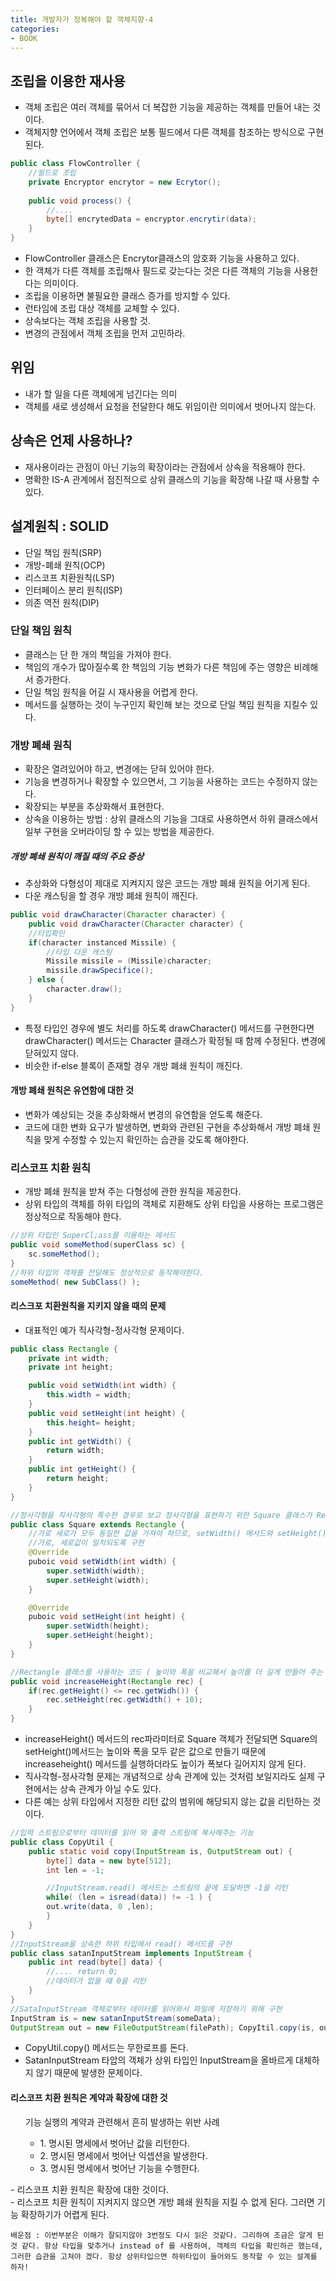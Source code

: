 ```yaml
---
title: 개발자가 정복해야 할 객체지향-4
categories:
- BOOK
---
```

## 조립을 이용한 재사용<br/>
- 객체 조립은 여러 객체를 묶어서 더 복잡한 기능을 제공하는 객체를 만들어 내는 것이다.<br/>
- 객체지향 언어에서 객체 조립은 보통 필드에서 다른 객체를 참조하는 방식으로 구현된다.<br/>
```java
public class FlowController {
	//필드로 조립
	private Encryptor encrytor = new Ecrytor();
    
	public void process() { 
  		//....
  		byte[] encrytedData = encryptor.encrytir(data);
	}
}
```

- FlowController 클래스은 Encrytor클래스의 암호화 기능을 사용하고 있다.<br/>
- 한 객체가 다른 객체를 조립해사 필드로 갖는다는 것은 다른 객체의 기능을 사용한다는 의미이다.<br/>
- 조립을 이용하면 불필요한 클래스 증가를 방지할 수 있다.<br/>
- 런타임에 조립 대상 객체를 교체할 수 있다.<br/>
- 상속보다는 객체 조립을 사용할 것.<br/>
- 변경의 관점에서 객체 조립을 먼저 고민하라.<br/>

## 위임<br/>
- 내가 할 일을 다른 객체에게 넘긴다는 의미<br/>
- 객체를 새로 생성해서 요청을 전달한다 해도 위임이란 의미에서 벗어나지 않는다.<br/>

## 상속은 언제 사용하나?<br/>
- 재사용이라는 관점이 아닌 기능의 확장이라는 관점에서 상속을 적용해야 한다.<br/>
- 명확한 IS-A 관계에서 점진적으로 상위 클래스의 기능을 확장해 나갈 때 사용할 수 있다.<br/>

## 설계원칙 : SOLID<br/>
- 단일 책임 원칙(SRP)<br/>
- 개방-폐쇄 원칙(OCP)<br/>
- 리스코프 치환원칙(LSP)<br/>
- 인터페이스 분리 원칙(ISP)<br/>
- 의존 역전 원칙(DIP)<br/>

### 단일 책임 원칙<br/>
- 클래스는 단 한 개의 책임을 가져야 한다.<br/>
- 책임의 개수가 많아질수록 한 책임의 기능 변화가 다른 책임에 주는 영향은 비례해서 증가한다.<br/>
- 단일 책임 원칙을 어길 시 재사용을 어렵게 한다.<br/>
- 메서드를 실행하는 것이 누구인지 확인해 보는 것으로 단일 책임 원칙을 지킬수 있다.<br/>

### 개방 폐쇄 원칙<br/>
- 확장은 열려있어야 하고, 변경에는 닫혀 있어야 한다.<br/>
- 기능을 변경하거나 확장할 수 있으면서, 그 기능을 사용하는 코드는 수정하지 않는다.<br/>
- 확장되는 부분을 추상화해서 표현한다.<br/>
- 상속을 이용하는 방법 : 상위 클래스의 기능을 그대로 사용하면서 하위 클래스에서 일부 구현을 오버라이딩 할 수 있는 방법을 제공한다.<br/>

##### 개방 폐쇄 원칙이 깨질 때의 주요 증상<br/>
- 추상화와 다형성이 제대로 지켜지지 않은 코드는 개방 폐쇄 원칙을 어기게 된다.<br/>
- 다운 캐스팅을 할 경우 개방 폐쇄 원칙이 깨진다.<br/>
```java
public void drawCharacter(Character character) {
	public void drawCharacter(Character character) {
  	//타입확인
  	if(character instanced Missile) {
    	//타입 다운 캐스팅
    	Missile missile = (Missile)character;
    	missile.drawSpecifice();
  	} else {
    	character.draw();
  	}
}
```

- 특정 타입인 경우에 별도 처리를 하도록 drawCharacter() 메서드를 구현한다면 drawCharacter() 메서드는 Character 클래스가 확정될 때 함께 수정된다. 변경에 닫혀있지 않다.<br/>
- 비슷한 if-else 블록이 존재할 경우 개방 폐쇄 원칙이 깨진다.<br/>

#### 개방 폐쇄 원칙은 유연함에 대한 것<br/>
- 변화가 예상되는 것을 추상화해서 변경의 유연함을 얻도록 해준다.<br/>
- 코드에 대한 변화 요구가 발생하면, 변화와 관련된 구현을 추상화해서 개방 폐쇄 원칙을 맞게 수정할 수 있는지 확인하는 습관을 갖도록 해야한다.<br/>

### 리스코프 치환 원칙<br/>
- 개방 폐쇄 원칙을 받쳐 주는 다형성에 관한 원칙을 제공한다.<br/>
- 상위 타입의 객체를 하위 타입의 객체로 지환해도 상위 타입을 사용하는 프로그램은 정상적으로 작동해야 한다.<br/>
```java
//상위 타입인 SuperCl;ass를 이용하는 메서드
public void someMethod(superClass sc) {
	sc.someMethod();
}
//하위 타입의 객체를 전달해도 정상적으로 동작해야한다.
someMethod( new SubClass() );
```

#### 리스크포 치환원칙을 지키지 않을 때의 문제<br/>
- 대표적인 예가 직사각형-정사각형 문제이다.<br/>
```java
public class Rectangle {
	private int width;
	private int height;

	public void setWidth(int width) {
    	this.width = width;
  	}
	public void setHeight(int height) {
		this.height= height;
  	}
  	public int getWidth() {
    	return width;
  	}
  	public int getHeight() {
    	return height;
  	}
}
```
```java
//정사각형을 직사각형의 특수한 경우로 보고 정사각형을 표현하기 위한 Square 클래스가 Rectangle클래스를 상속받도록 구현
public class Square extends Rectangle {
	//가로 세로가 모두 동일한 값을 가져야 하므로, setWidth() 메서드와 setHeight()메서드를 재정의하여 
  	//가로, 세로값이 일치되도록 구현
  	@Override
  	puboic void setWidth(int width) {
    	super.setWidth(width);
    	super.setHeight(width);
  	}

  	@Override
  	puboic void setHeight(int height) {
    	super.setWidth(height);
    	super.setHeight(height);
  	}
}
```
```java
//Rectangle 클래스를 사용하는 코드 ( 높이와 폭을 비교해서 높이를 더 길게 만들어 주는 기능 )
public void increaseHeight(Rectangle rec) {
  	if(rec.getHeight() <= rec.getWidh()) {
    	rec.setHeight(rec.getWidth() + 10);
  	}
}
```

- increaseHeight() 메서드의 rec파라미터로 Square 객체가 전달되면 Square의 setHeight()메서드는 높이와 폭을 모두 같은 값으로 만들기 때문에 increaseheight() 메서드를 실행하더라도 높이가 폭보다 길어지지 않게 된다.<br/>
- 직사각형-정사각형 문제는 개념적으로 상속 관계에 있는 것처럼 보일지라도 실제 구현에서는 상속 관계가 아닐 수도 있다.<br/>
- 다른 예는 상위 타입에서 지정한 리턴 값의 범위에 해당되지 않는 값을 리턴하는 것이다.<br/>
```java
//입력 스트림으로부터 데이터를 읽어 와 출력 스트림에 복사해주는 기능
public class CopyUtil {
  	public static void copy(InputStream is, OutputStream out) {
    	byte[] data = new byte[512];
    	int len = -1;

    	//InputStream.read() 메서드는 스트림의 끝에 도달하면 -1을 리턴
    	while( (len = isread(data)) != -1 ) {
      	out.write(data, 0 ,len);
    	}
  	}
}
//InputStream을 상속한 하위 타입에서 read() 메서드를 구현 
public class satanInputStream implements InputStream { 
	public int read(byte[] data) { 
    	//.... return 0; 
        //데이터가 없을 때 0을 리턴 
	} 
}
//SataInputStream 객체로부터 데이터를 읽어와서 파일에 저장하기 위해 구현 
InputStram is = new satanInputStream(someData); 
OutputStream out = new FileOutputStream(filePath); CopyItil.copy(is, out);
```

- CopyUtil.copy() 메서드는 무한로프를 돈다.<br/>
- SatanInputStream 타압의 객체가 상위 타입인 InputStream을 올바르게 대체하지 않기 때문에 발생한 문제이다.<br/>

#### 리스코프 치환 원칙은 계약과 확장에 대한 것
<ul>기능 실행의 계약과 관련해서 흔히 발생하는 위반 사례
	<ul>
		<li>1. 명시된 명세에서 벗어난 값을 리턴한다.</li>
		<li>2. 명시된 명세에서 벗어난 익셉션을 발생한다.</li>
		<li>3. 명시된 명세에서 벗어난 기능을 수행한다.</li>
	</ul>
</ul>
- 리스코프 치환 원칙은 확장에 대한 것이다.<br/>
- 리스코프 치환 원칙이 지켜지지 않으면 개방 폐쇄 원칙을 지킬 수 없게 된다. 그러면 기능 확장하기가 어렵게 된다.<br/>


	배운점 : 이번부분은 이해가 잘되지않아 3번정도 다시 읽은 것같다. 그리하여 조금은 알게 된 것 같다. 항상 타입을 맞추거나 instead of 를 사용하여, 객체의 타입을 확인하곤 했는데, 그러한 습관을 고쳐야 겠다. 항상 상위타입으면 하위타입이 들어와도 동작할 수 있는 설계를 하자!

